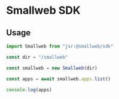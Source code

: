 # Smallweb SDK

## Usage

```ts
import Smallweb from "jsr:@smallweb/sdk"

const dir = "/smallweb"

const smallweb = new Smallweb(dir)

const apps = await smallweb.apps.list()

console.log(apps)
```
